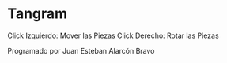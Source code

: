 # Tangram

Click Izquierdo: Mover las Piezas
Click Derecho: Rotar las Piezas

Programado por Juan Esteban Alarcón Bravo
